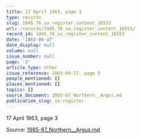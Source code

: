 ```yaml
---
title: 17 April 1863, page 3
type: records
slug: 1845_76_sa_register_content_16553
url: /records/1845_76_sa_register_content_16553/
record_id: 1845_76_sa_register_content_16553
date: '1863-04-17'
date_display: null
volume: null
issue_number: null
page: '3'
article_type: other
issue_reference: 1863-04-17, page 3
people_mentioned: []
places_mentioned: []
topics: []
source_document: 1985-87_Northern__Argus.md
publication_slug: sa-register
---
```


17 April 1863, page 3

Source: [1985-87_Northern__Argus.md](/downloads/markdown/1985-87_Northern__Argus.md)
